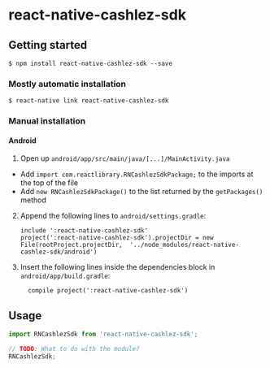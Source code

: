 
# react-native-cashlez-sdk

## Getting started

`$ npm install react-native-cashlez-sdk --save`

### Mostly automatic installation

`$ react-native link react-native-cashlez-sdk`

### Manual installation


#### Android

1. Open up `android/app/src/main/java/[...]/MainActivity.java`
  - Add `import com.reactlibrary.RNCashlezSdkPackage;` to the imports at the top of the file
  - Add `new RNCashlezSdkPackage()` to the list returned by the `getPackages()` method
2. Append the following lines to `android/settings.gradle`:
  	```
  	include ':react-native-cashlez-sdk'
  	project(':react-native-cashlez-sdk').projectDir = new File(rootProject.projectDir, 	'../node_modules/react-native-cashlez-sdk/android')
  	```
3. Insert the following lines inside the dependencies block in `android/app/build.gradle`:
  	```
      compile project(':react-native-cashlez-sdk')
  	```


## Usage
```javascript
import RNCashlezSdk from 'react-native-cashlez-sdk';

// TODO: What to do with the module?
RNCashlezSdk;
```
  